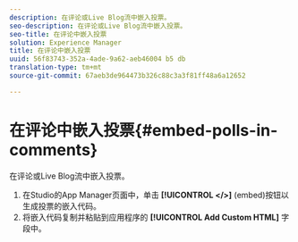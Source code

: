 ```yaml
---
description: 在评论或Live Blog流中嵌入投票。
seo-description: 在评论或Live Blog流中嵌入投票。
seo-title: 在评论中嵌入投票
solution: Experience Manager
title: 在评论中嵌入投票
uuid: 56f83743-352a-4ade-9a62-aeb46004 b5 db
translation-type: tm+mt
source-git-commit: 67aeb3de964473b326c88c3a3f81ff48a6a12652

---
```



# 在评论中嵌入投票{#embed-polls-in-comments}

在评论或Live Blog流中嵌入投票。

1. 在Studio的App Manager页面中，单击 **[!UICONTROL </>]** (embed)按钮以生成投票的嵌入代码。
1. 将嵌入代码复制并粘贴到应用程序的 **[!UICONTROL Add Custom HTML]** 字段中。

